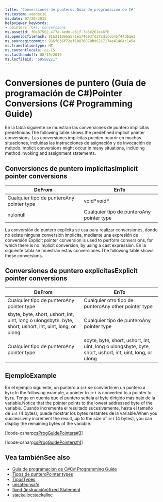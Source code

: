 ```yaml
---
title: 'Conversiones de puntero: Guía de programación de C#'
ms.custom: seodec18
ms.date: 07/20/2015
helpviewer_keywords:
- pointers [C#], conversions
ms.assetid: f0e87502-477a-4ede-a31f-7a3e262e46fb
ms.openlocfilehash: 81b2110e6a571e174693fd272d1c6b4bf44dbae3
ms.sourcegitcommit: 986f836f72ef10876878bd6217174e41464c145a
ms.translationtype: HT
ms.contentlocale: es-ES
ms.lasthandoff: 08/19/2019
ms.locfileid: "69588221"
---
```

# <a name="pointer-conversions-c-programming-guide"></a><span data-ttu-id="57c87-102">Conversiones de puntero (Guía de programación de C#)</span><span class="sxs-lookup"><span data-stu-id="57c87-102">Pointer Conversions (C# Programming Guide)</span></span>
<span data-ttu-id="57c87-103">En la tabla siguiente se muestran las conversiones de puntero implícitas predefinidas.</span><span class="sxs-lookup"><span data-stu-id="57c87-103">The following table shows the predefined implicit pointer conversions.</span></span> <span data-ttu-id="57c87-104">Las conversiones implícitas pueden ocurrir en muchas situaciones, incluidas las instrucciones de asignación y de invocación de método.</span><span class="sxs-lookup"><span data-stu-id="57c87-104">Implicit conversions might occur in many situations, including method invoking and assignment statements.</span></span>  
  
## <a name="implicit-pointer-conversions"></a><span data-ttu-id="57c87-105">Conversiones de puntero implícitas</span><span class="sxs-lookup"><span data-stu-id="57c87-105">Implicit pointer conversions</span></span>  
  
|<span data-ttu-id="57c87-106">De</span><span class="sxs-lookup"><span data-stu-id="57c87-106">From</span></span>|<span data-ttu-id="57c87-107">En</span><span class="sxs-lookup"><span data-stu-id="57c87-107">To</span></span>|  
|----------|--------|  
|<span data-ttu-id="57c87-108">Cualquier tipo de puntero</span><span class="sxs-lookup"><span data-stu-id="57c87-108">Any pointer type</span></span>|<span data-ttu-id="57c87-109">void\*</span><span class="sxs-lookup"><span data-stu-id="57c87-109">void\*</span></span>|  
|<span data-ttu-id="57c87-110">nulo</span><span class="sxs-lookup"><span data-stu-id="57c87-110">null</span></span>|<span data-ttu-id="57c87-111">Cualquier tipo de puntero</span><span class="sxs-lookup"><span data-stu-id="57c87-111">Any pointer type</span></span>|  
  
 <span data-ttu-id="57c87-112">La conversión de puntero explícita se usa para realizar conversiones, donde no existe ninguna conversión implícita, mediante una expresión de conversión.</span><span class="sxs-lookup"><span data-stu-id="57c87-112">Explicit pointer conversion is used to perform conversions, for which there is no implicit conversion, by using a cast expression.</span></span> <span data-ttu-id="57c87-113">En la siguiente tabla se muestran estas conversiones.</span><span class="sxs-lookup"><span data-stu-id="57c87-113">The following table shows these conversions.</span></span>  
  
## <a name="explicit-pointer-conversions"></a><span data-ttu-id="57c87-114">Conversiones de puntero explícitas</span><span class="sxs-lookup"><span data-stu-id="57c87-114">Explicit pointer conversions</span></span>  
  
|<span data-ttu-id="57c87-115">De</span><span class="sxs-lookup"><span data-stu-id="57c87-115">From</span></span>|<span data-ttu-id="57c87-116">En</span><span class="sxs-lookup"><span data-stu-id="57c87-116">To</span></span>|  
|----------|--------|  
|<span data-ttu-id="57c87-117">Cualquier tipo de puntero</span><span class="sxs-lookup"><span data-stu-id="57c87-117">Any pointer type</span></span>|<span data-ttu-id="57c87-118">Cualquier otro tipo de puntero</span><span class="sxs-lookup"><span data-stu-id="57c87-118">Any other pointer type</span></span>|  
|<span data-ttu-id="57c87-119">sbyte, byte, short, ushort, int, uint, long o ulong</span><span class="sxs-lookup"><span data-stu-id="57c87-119">sbyte, byte, short, ushort, int, uint, long, or ulong</span></span>|<span data-ttu-id="57c87-120">Cualquier tipo de puntero</span><span class="sxs-lookup"><span data-stu-id="57c87-120">Any pointer type</span></span>|  
|<span data-ttu-id="57c87-121">Cualquier tipo de puntero</span><span class="sxs-lookup"><span data-stu-id="57c87-121">Any pointer type</span></span>|<span data-ttu-id="57c87-122">sbyte, byte, short, ushort, int, uint, long o ulong</span><span class="sxs-lookup"><span data-stu-id="57c87-122">sbyte, byte, short, ushort, int, uint, long, or ulong</span></span>|  
  
## <a name="example"></a><span data-ttu-id="57c87-123">Ejemplo</span><span class="sxs-lookup"><span data-stu-id="57c87-123">Example</span></span>  
 <span data-ttu-id="57c87-124">En el ejemplo siguiente, un puntero a `int` se convierte en un puntero a `byte`.</span><span class="sxs-lookup"><span data-stu-id="57c87-124">In the following example, a pointer to `int` is converted to a pointer to `byte`.</span></span> <span data-ttu-id="57c87-125">Tenga en cuenta que el puntero señala al byte dirigido más bajo de la variable.</span><span class="sxs-lookup"><span data-stu-id="57c87-125">Notice that the pointer points to the lowest addressed byte of the variable.</span></span> <span data-ttu-id="57c87-126">Cuando incrementa el resultado sucesivamente, hasta el tamaño de `int` (4 bytes), puede mostrar los bytes restantes de la variable.</span><span class="sxs-lookup"><span data-stu-id="57c87-126">When you successively increment the result, up to the size of `int` (4 bytes), you can display the remaining bytes of the variable.</span></span>  
  
 [!code-csharp[csProgGuidePointers#3](~/samples/snippets/csharp/VS_Snippets_VBCSharp/csProgGuidePointers/CS/Pointers2.cs#3)]  
  
 [!code-csharp[csProgGuidePointers#4](~/samples/snippets/csharp/VS_Snippets_VBCSharp/csProgGuidePointers/CS/Pointers.cs#4)]  
  
## <a name="see-also"></a><span data-ttu-id="57c87-127">Vea también</span><span class="sxs-lookup"><span data-stu-id="57c87-127">See also</span></span>

- [<span data-ttu-id="57c87-128">Guía de programación de C#</span><span class="sxs-lookup"><span data-stu-id="57c87-128">C# Programming Guide</span></span>](../index.md)
- [<span data-ttu-id="57c87-129">Tipos de puntero</span><span class="sxs-lookup"><span data-stu-id="57c87-129">Pointer types</span></span>](./pointer-types.md)
- [<span data-ttu-id="57c87-130">Tipos</span><span class="sxs-lookup"><span data-stu-id="57c87-130">Types</span></span>](../../language-reference/keywords/types.md)
- [<span data-ttu-id="57c87-131">unsafe</span><span class="sxs-lookup"><span data-stu-id="57c87-131">unsafe</span></span>](../../language-reference/keywords/unsafe.md)
- [<span data-ttu-id="57c87-132">fixed (instrucción)</span><span class="sxs-lookup"><span data-stu-id="57c87-132">fixed Statement</span></span>](../../language-reference/keywords/fixed-statement.md)
- [<span data-ttu-id="57c87-133">stackalloc</span><span class="sxs-lookup"><span data-stu-id="57c87-133">stackalloc</span></span>](../../language-reference/operators/stackalloc.md)

